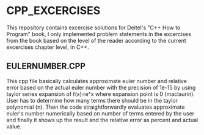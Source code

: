 # CPP_EXCERCISES
This repository contains excercise solutions for Deitel's "C++ How to Program" book, I only implemented problem statements in the excercises from the book based on the level of the reader according to the current excercises chapter level, in C++.

## EULERNUMBER.CPP ##

This cpp file basically calculates approximate euler number and relative error based on the actual euler number with the precision of 1e-15 by using taylor series expansion of f(x)=e^x where expansion point is 0 (maclaurin). User has to determine how many terms there should be in the taylor polynomial (n). Then the code straightforwardly evaluates approximate euler's number numerically based on number of terms entered by the user and finally it shows up the result and the relative error as percent and actual value.
